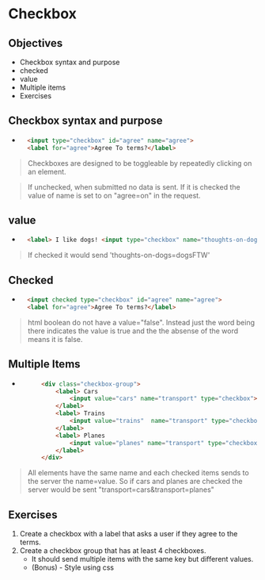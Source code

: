# Checkbox

## Objectives
- Checkbox syntax and purpose
- checked
- value
- Multiple items
- Exercises

## Checkbox syntax and purpose
- ```html
    <input type="checkbox" id="agree" name="agree">
    <label for="agree">Agree To terms?</label>
> Checkboxes are designed to be toggleable by repeatedly clicking on an element.

> If unchecked, when submitted no data is sent. If it is checked the value of name is set to on "agree=on" in the request.
## value
- ```html
    <label> I like dogs! <input type="checkbox" name="thoughts-on-dogs" value="dogsFTW"></label>
> If checked it would send 'thoughts-on-dogs=dogsFTW'
## Checked
- ```html
    <input checked type="checkbox" id="agree" name="agree">
    <label for="agree">Agree To terms?</label>
> html boolean do not have a value="false". Instead just the word being there indicates the value is true and the the absense of the word means it is false.

## Multiple Items
- ```html
        <div class="checkbox-group">
            <label> Cars 
                <input value="cars" name="transport" type="checkbox">
            </label>
            <label> Trains 
                <input value="trains"  name="transport" type="checkbox">
            </label>
            <label> Planes 
                <input value="planes" name="transport" type="checkbox">
            </label>
        </div>
> All elements have the same name and each checked items sends to the server the name=value. So if cars and planes are checked the server would be sent "transport=cars&transport=planes"
## Exercises
1. Create a checkbox with a label that asks a user if they agree to the terms.
2. Create a checkbox group that has at least 4 checkboxes.
    - It should send multiple items with the same key but different values.
    - (Bonus) - Style using css
